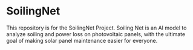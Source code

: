 # SoilingNet
This repository is for the SoilingNet Project. Soiling Net is an AI model to analyze soiling and power loss on photovoltaic panels, with the ultimate goal of making solar panel maintenance easier for everyone. 
